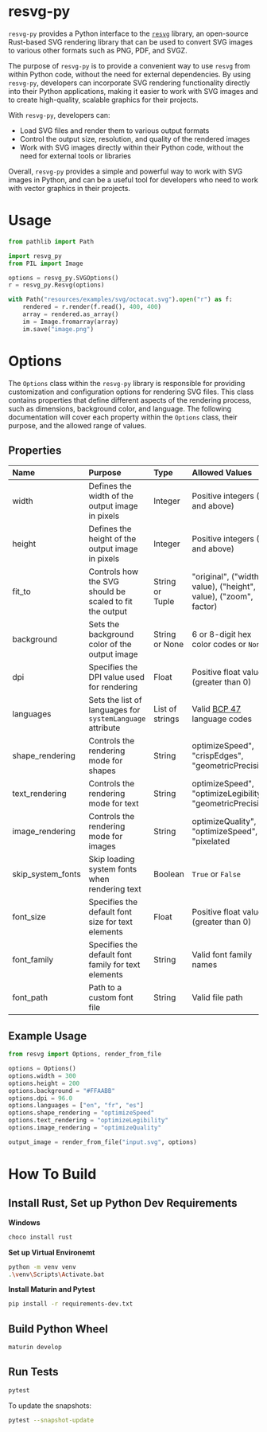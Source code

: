 # resvg-py

`resvg-py` provides a Python interface to the [`resvg`](https://github.com/RazrFalcon/resvg/) library, an open-source Rust-based SVG rendering library that can be used to convert SVG images to various other formats such as PNG, PDF, and SVGZ.

The purpose of `resvg-py` is to provide a convenient way to use `resvg` from within Python code, without the need for external dependencies.  By using `resvg-py`, developers can incorporate SVG rendering functionality directly into their Python applications, making it easier to work with SVG images and to create high-quality, scalable graphics for their projects.

With `resvg-py`, developers can:

* Load SVG files and render them to various output formats
* Control the output size, resolution, and quality of the rendered images
* Work with SVG images directly within their Python code, without the need for external tools or libraries

Overall, `resvg-py` provides a simple and powerful way to work with SVG images in Python, and can be a useful tool for developers who need to work with vector graphics in their projects.


# Usage

```python
from pathlib import Path

import resvg_py
from PIL import Image

options = resvg_py.SVGOptions()
r = resvg_py.Resvg(options)

with Path("resources/examples/svg/octocat.svg").open("r") as f:
    rendered = r.render(f.read(), 400, 400)
    array = rendered.as_array()
    im = Image.fromarray(array)
    im.save("image.png")

```

# Options

The `Options` class within the `resvg-py` library is responsible for providing customization and configuration options for rendering SVG files.  This class contains properties that define different aspects of the rendering process, such as dimensions, background color, and language. The following documentation will cover each property within the `Options` class, their purpose, and the allowed range of values.

## Properties

|Name|Purpose|Type|Allowed Values|Example|
|:----|:----|:----|:----|:----|
|width|Defines the width of the output image in pixels|Integer|Positive integers (1 and above)|`options.width = 300`|
|height|Defines the height of the output image in pixels|Integer|Positive integers (1 and above)|`options.height = 200`|
|fit_to|Controls how the SVG should be scaled to fit the output|String or Tuple|"original", ("width", value), ("height", value), ("zoom", factor)|`options.fit_to = ("width", 300)`|
|background|Sets the background color of the output image|String or None|6 or 8-digit hex color codes or `None`|`options.background = "#FFAABB"`|
|dpi|Specifies the DPI value used for rendering|Float|Positive float values (greater than 0)|`options.dpi = 96.0`|
|languages|Sets the list of languages for `systemLanguage` attribute|List of strings|Valid [BCP 47](https://tools.ietf.org/html/bcp47) language codes|`options.languages = ["en", "fr", "es"]`|
|shape_rendering|Controls the rendering mode for shapes|String|optimizeSpeed", "crispEdges", "geometricPrecision|`options.shape_rendering = "optimizeSpeed"`|
|text_rendering|Controls the rendering mode for text|String|optimizeSpeed", "optimizeLegibility", "geometricPrecision|`options.text_rendering = "optimizeLegibility"`|
|image_rendering|Controls the rendering mode for images|String|optimizeQuality", "optimizeSpeed", "pixelated|`options.image_rendering = "optimizeQuality"`|
|skip_system_fonts|Skip loading system fonts when rendering text|Boolean|`True` or `False`|`options.skip_system_fonts = True`|
|font_size|Specifies the default font size for text elements|Float|Positive float values (greater than 0)|`options.font_size = 14.0`|
|font_family|Specifies the default font family for text elements|String|Valid font family names|`options.font_family = "Arial"`|
|font_path|Path to a custom font file|String|Valid file path|`options.font_path = "path/to/font.ttf"`|


## Example Usage

```python
from resvg import Options, render_from_file

options = Options()
options.width = 300
options.height = 200
options.background = "#FFAABB"
options.dpi = 96.0
options.languages = ["en", "fr", "es"]
options.shape_rendering = "optimizeSpeed"
options.text_rendering = "optimizeLegibility"
options.image_rendering = "optimizeQuality"

output_image = render_from_file("input.svg", options)
```


# How To Build

## Install Rust, Set up Python Dev Requirements

**Windows**

```sh
choco install rust
```

**Set up Virtual Environemt**

```sh
python -m venv venv
.\venv\Scripts\Activate.bat
```

**Install Maturin and Pytest**

```sh
pip install -r requirements-dev.txt
```

## Build Python Wheel

```sh
maturin develop
```

## Run Tests

```sh
pytest
```

To update the snapshots:

```sh
pytest --snapshot-update
```

